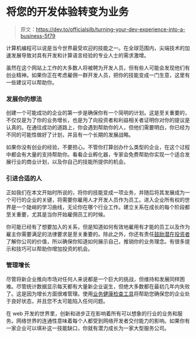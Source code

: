 # 将您的开发体验转变为业务

> 原文：<https://dev.to/officialsilb/turning-your-dev-experience-into-a-business-5f79>

计算机编程可以说是当今世界最受欢迎的技能之一。在全球范围内，尖端技术的加速发展导致对具有开发和计算语言经验的专业人士的需求激增。

虽然在这个网站上工作的大多数人将被聘为开发人员，但有些人可能会发现他们有创业精神。如果你正在考虑雇佣一群开发人员，把你的技能变成一门生意，这里有一些建议可以帮助你。

### 发展你的想法

创建一个可能成功的企业的第一步是确保你有一个简明的计划。这是至关重要的，不仅仅是为了你的业务增长，也是为了向投资者和利益相关者证明你对你的提议是认真的。在通往成功的道路上，你会遇到帮助你的人，但他们需要明白，你已经为不同的可能性做好了计划，并且有一个长期的发展战略。

如果你没有创业的经验，不要担心。不管你打算创办什么类型的企业，在这个过程中都会有大量的支持帮助你。看看企业孵化器，专家会免费帮助你实现一个适合发展行业的商业计划，以及你自己的技能所提供的机会。

### 引进合适的人

正如我们在本文开始时所说的，将你的技能变成一项业务，并随后将其发展成为一个可行的企业的关键，将需要你雇用人才开发人员作为员工。进入企业所有权的世界是一个陡峭的学习曲线，无论你在哪个行业工作。建立关系在成长的每个阶段都至关重要，尤其是当你开始雇佣员工的时候。

你可能已经有了想要加入的关系，但是知道如何有效地雇用有才能的员工以及作为雇主你需要满足的法律要求是至关重要的。除此之外，你还有责任[鼓励潜在投资者](https://www.entrepreneur.com/article/80458)了解你公司的价值，所以确保你知道如何展示自己，推销你的业务理念。有很多提示和技巧可以帮助你增加投资的机会。

### 管理增长

尽管将新企业推向市场对任何人来说都是一个巨大的挑战，但维持和发展同样困难。尽管统计数据显示每天都有大量新企业诞生，但绝大多数都在最初几年内失败了。这是因为增长方面很难管理。使用[业务健康检查工具](https://secure.ybonline.co.uk/business/small-business/better-business-support/business-healthcheck/)将帮助您确保您的企业处于良好状态，并且您不太可能陷入任何问题。

在 web 开发的世界里，创新和进步正在影响着所有可以想象的行业的业务和服务。网络世界的连通性意味着每个人都受到网络开发者交付能力的影响。如果你有一家企业可以填补这一技能缺口，你就有潜力成长为一家大型服务公司。